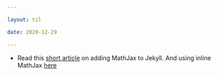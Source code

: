 ```yaml
---

layout: til

date: 2020-12-29

---
```


-	Read this [short article](http://webdocs.cs.ualberta.ca/~zichen2/blog/coding/setup/2019/02/17/how-to-add-mathjax-support-to-jekyll.html) on adding MathJax to Jekyll. And using inline MathJax [here](https://tex.stackexchange.com/questions/27633/mathjax-inline-mode-not-rendering)
